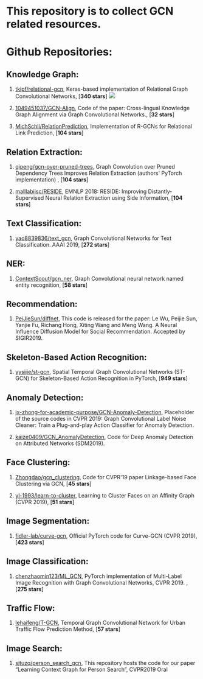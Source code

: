 #  This repository is to collect GCN related resources.



# Github Repositories: 

## Knowledge Graph:

1. [tkipf/relational-gcn](https://github.com/tkipf/relational-gcn), Keras-based implementation of Relational Graph Convolutional Networks,  [**340 stars**]  ![](https://img.shields.io/github/stars/tkipf/relational-gcn.svg)

2. [1049451037/GCN-Align](https://github.com/1049451037/GCN-Align), Code of the paper: Cross-lingual Knowledge Graph Alignment via Graph Convolutional Networks.,  [**32 stars**]

3. [MichSchli/RelationPrediction](https://github.com/MichSchli/RelationPrediction), Implementation of R-GCNs for Relational Link Prediction, [**104 stars**]


## Relation Extraction:

1. [qipeng/gcn-over-pruned-trees](https://github.com/qipeng/gcn-over-pruned-trees),  Graph Convolution over Pruned Dependency Trees Improves Relation Extraction (authors' PyTorch implementation) ,  [**104 stars**]

2. [malllabiisc/RESIDE](https://github.com/malllabiisc/RESIDE), EMNLP 2018: RESIDE: Improving Distantly-Supervised Neural Relation Extraction using Side Information,  [**104 stars**]



## Text Classification: 
1. [yao8839836/text_gcn](https://github.com/yao8839836/text_gcn), Graph Convolutional Networks for Text Classification. AAAI 2019, [**272 stars**]

## NER:
1. [ContextScout/gcn_ner](https://github.com/ContextScout/gcn_ner), Graph Convolutional neural network named entity recognition, [**58 stars**]




## Recommendation: 

1. [PeiJieSun/diffnet](https://github.com/PeiJieSun/diffnet),  This code is released for the paper: Le Wu, Peijie Sun, Yanjie Fu, Richang Hong, Xiting Wang and Meng Wang. A Neural Influence Diffusion Model for Social Recommendation. Accepted by SIGIR2019.

## Skeleton-Based Action Recognition:

1. [yysijie/st-gcn](https://github.com/yysijie/st-gcn),   Spatial Temporal Graph Convolutional Networks (ST-GCN) for Skeleton-Based Action Recognition in PyTorch, [**949 stars**]


##  Anomaly Detection:
1. [jx-zhong-for-academic-purpose/GCN-Anomaly-Detection](https://github.com/jx-zhong-for-academic-purpose/GCN-Anomaly-Detection), Placeholder of the source codes in CVPR 2019: Graph Convolutional Label Noise Cleaner: Train a Plug-and-play Action Classifier for Anomaly Detection. 

2. [kaize0409/GCN_AnomalyDetection](https://github.com/kaize0409/GCN_AnomalyDetection), Code for Deep Anomaly Detection on Attributed Networks (SDM2019).

## Face Clustering: 
1. [Zhongdao/gcn_clustering](https://github.com/Zhongdao/gcn_clustering), Code for CVPR'19 paper Linkage-based Face Clustering via GCN, [**45 stars**]

2. [yl-1993/learn-to-cluster](https://github.com/yl-1993/learn-to-cluster),  Learning to Cluster Faces on an Affinity Graph (CVPR 2019), [**51 stars**]


##  Image Segmentation: 
1. [fidler-lab/curve-gcn](https://github.com/fidler-lab/curve-gcn), Official PyTorch code for Curve-GCN (CVPR 2019), [**423 stars**]


## Image Classification: 

1. [chenzhaomin123/ML_GCN](https://github.com/chenzhaomin123/ML_GCN), PyTorch implementation of Multi-Label Image Recognition with Graph Convolutional Networks, CVPR 2019. , [**275 stars**]


## Traffic Flow: 
1. [lehaifeng/T-GCN](https://github.com/lehaifeng/T-GCN), Temporal Graph Convolutional Network for Urban Traffic Flow Prediction Method,  [**57 stars**]


## Image Search: 
1. [sjtuzq/person_search_gcn](https://github.com/sjtuzq/person_search_gcn), This repository hosts the code for our paper “Learning Context Graph for Person Search”, CVPR2019 Oral
 
